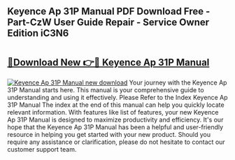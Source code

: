 ## Keyence Ap 31P Manual PDF Download Free - Part-CzW User Guide Repair - Service Owner Edition iC3N6

# <h2><a href="http://bc41482.oget.top/?id=Keyence+Ap+31P+Manual">🔗Download New 👉🔴 Keyence Ap 31P Manual</a></h2>

[![Keyence Ap 31P Manual new download](https://i.imgur.com/5g1atiW.png)](http://bc41482.oget.top/?id=Keyence+Ap+31P+Manual)
Your journey with the Keyence Ap 31P Manual starts here. This manual is your comprehensive guide to understanding and using it effectively. Please Refer to the Index Keyence Ap 31P Manual The index at the end of this manual can help you quickly locate relevant information. With features like list of features, your new Keyence Ap 31P Manual is designed to maximize productivity and efficiency. It's our hope that the Keyence Ap 31P Manual has been a helpful and user-friendly resource in helping you get started with your new product. Should you require any assistance or clarification, please do not hesitate to contact our customer support team.
